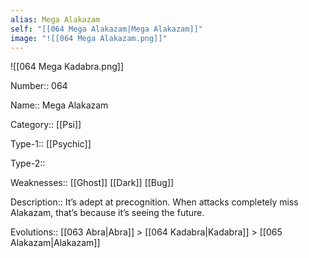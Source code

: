 ```yaml
---
alias: Mega Alakazam
self: "[[064 Mega Alakazam|Mega Alakazam]]"
image: "![[064 Mega Alakazam.png]]"
---
```


![[064 Mega Kadabra.png]]


Number:: 064

Name:: Mega Alakazam

Category:: [[Psi]]

Type-1:: [[Psychic]]

Type-2::

Weaknesses:: [[Ghost]] [[Dark]] [[Bug]]

Description:: It’s adept at precognition. When attacks completely miss Alakazam, that’s because it’s seeing the future.

Evolutions:: [[063 Abra|Abra]] > [[064 Kadabra|Kadabra]] > [[065 Alakazam|Alakazam]]